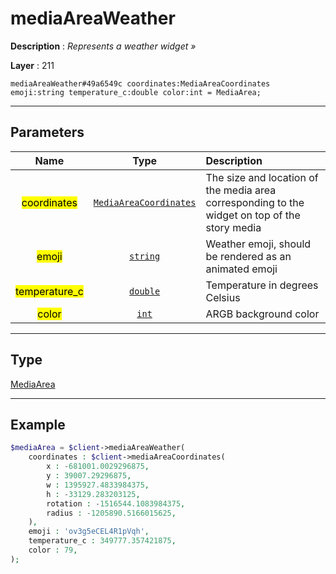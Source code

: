 # mediaAreaWeather

**Description** : *Represents a weather widget »*

**Layer** : 211

```tl
mediaAreaWeather#49a6549c coordinates:MediaAreaCoordinates emoji:string temperature_c:double color:int = MediaArea;
```

---

## Parameters

| Name | Type | Description |
| :---: | :---: | :--- |
| <mark>coordinates</mark> | [`MediaAreaCoordinates`](type/MediaAreaCoordinates) | The size and location of the media area corresponding to the widget on top of the story media |
| <mark>emoji</mark> | [`string`](type/string) | Weather emoji, should be rendered as an animated emoji |
| <mark>temperature_c</mark> | [`double`](type/double) | Temperature in degrees Celsius |
| <mark>color</mark> | [`int`](type/int) | ARGB background color |

---

## Type

[MediaArea](type/MediaArea)

---

## Example

```php
$mediaArea = $client->mediaAreaWeather(
	coordinates : $client->mediaAreaCoordinates(
		x : -681001.0029296875,
		y : 39007.29296875,
		w : 1395927.4833984375,
		h : -33129.283203125,
		rotation : -1516544.1083984375,
		radius : -1205890.5166015625,
	),
	emoji : 'ov3g5eCEL4R1pVqh',
	temperature_c : 349777.357421875,
	color : 79,
);
```